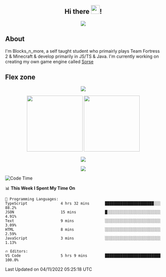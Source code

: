 <h2 align="center">
  Hi there <img src="https://media.giphy.com/media/hvRJCLFzcasrR4ia7z/giphy.gif" width="28">!
</h2>

<p align="center">
  <img src="https://forthebadge.com/images/badges/0-percent-optimized.svg">
</p>

## About
I'm Blocks_n_more, a self taught student who primairly plays Team Fortress 2 & Minecraft & develop primarily in JS/TS & Java. I'm currently working on creating my own game engine called [Sorse](https://github.com/Wave-Studio/sorse2)

## Flex zone
<p align="center">
 <img src="https://github-profile-summary-cards.vercel.app/api/cards/profile-details?username=Blocksnmore&theme=github_dark">
</p>
<p align="center">
 <img height="180em" src="https://github-readme-stats.vercel.app/api?username=Blocksnmore&show_icons=true&theme=dark&hide_border=true">
 <img height="180em" src="https://github-readme-stats.vercel.app/api/top-langs/?username=Blocksnmore&layout=compact&theme=dark&hide_border=true"> 
</p>
<p align="center">
 <img src="https://github-readme-streak-stats.herokuapp.com/?user=Blocksnmore&theme=dark&hide_border=true">
</p>
<p align="center">
 <img src="https://activity-graph.herokuapp.com/graph?username=Blocksnmore&theme=github&hide_border=true"> 
</p>

<!--START_SECTION:waka-->
![Code Time](http://img.shields.io/badge/Code%20Time-429%20hrs%2037%20mins-blue)

📊 **This Week I Spent My Time On** 

```text
💬 Programming Languages: 
TypeScript               4 hrs 32 mins       ██████████████████████░░░   88.2% 
JSON                     15 mins             █░░░░░░░░░░░░░░░░░░░░░░░░   4.91% 
Text                     9 mins              ░░░░░░░░░░░░░░░░░░░░░░░░░   3.09% 
HTML                     8 mins              ░░░░░░░░░░░░░░░░░░░░░░░░░   2.59% 
JavaScript               3 mins              ░░░░░░░░░░░░░░░░░░░░░░░░░   1.13%

🔥 Editors: 
VS Code                  5 hrs 9 mins        █████████████████████████   100.0%

```


 Last Updated on 04/11/2022 05:25:18 UTC
<!--END_SECTION:waka-->

